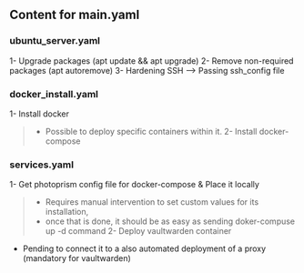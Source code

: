 ## Content for main.yaml

### ubuntu_server.yaml
1- Upgrade packages (apt update && apt upgrade)
2- Remove non-required packages (apt autoremove)
3- Hardening SSH --> Passing ssh_config file

### docker_install.yaml
1- Install docker
> * Possible to deploy specific containers within it.
2- Install docker-compose 


### services.yaml
1- Get photoprism config file for docker-compose & Place it locally
> * Requires manual intervention to set custom values for its installation,
> * once that is done, it should be as easy as sending doker-compuse up -d command
2- Deploy vaultwarden container
- Pending to connect it to a also automated deployment of a proxy (mandatory for vaultwarden)


